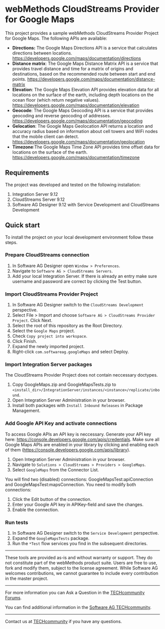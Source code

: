 # webMethods CloudStreams Provider for Google Maps
This project provides a sample webMethods CloudStreams Provider Project for Google Maps. The following APIs are available:
* **Directions:** The Google Maps Directions API is a service that calculates directions between locations. https://developers.google.com/maps/documentation/directions
* **Distance matrix**: The Google Maps Distance Matrix API is a service that provides travel distance and time for a matrix of origins and destinations, based on the recommended route between start and end points. https://developers.google.com/maps/documentation/distance-matrix
* **Elevation**: The Google Maps Elevation API provides elevation data for all locations on the surface of the earth, including depth locations on the ocean floor (which return negative values). https://developers.google.com/maps/documentation/elevation
* **Geocode**: The Google Maps Geocoding API is a service that provides geocoding and reverse geocoding of addresses. https://developers.google.com/maps/documentation/geocoding
* **Gelocation**: The Google Maps Geolocation API returns a location and accuracy radius based on information about cell towers and WiFi nodes that the mobile client can detect. https://developers.google.com/maps/documentation/geolocation
* **Timezone**:The Google Maps Time Zone API provides time offset data for locations on the surface of the earth. https://developers.google.com/maps/documentation/timezone

## Requirements

The project was developed and tested on the following installation:
1. Integration Server 9.12
2. CloudStreams Server 9.12
3. Software AG Designer 9.12 with Service Development and CloudStreams Development

## Quick start

To install the project on your local development environment follow these steps.

### Prepare CloudStreams connection

1. In Software AG Designer open ```Window > Preferences```.
2. Navigate to ```Software AG > CloudStreams Servers```.
3. Add your local Integration Server. If there is already an entry make sure username and password are correct by clicking the Test button.

### Import CloudStreams Provider Project

1. In Software AG Designer switch to the ```CloudStreams Development``` perspective.
2. Select File > Import and choose ```Software AG > CloudStreams Provider Project```. Click Next.
3. Select the root of this repository as the Root Directory.
4. Select the ```Google Maps``` project.
5. Check ```Copy project into workspace```.
6. Click Finish.
7. Expand the newly imported project.
8. Right-click ```com.softwareag.googleMaps``` and select Deploy.

### Import Integration Server packages
The CloudStreams Provider Project does not contain neccessary doctypes.

1. Copy GoogleMaps.zip and GoogleMapsTests.zip to ```<install_dir>/IntegrationServer/instances/<instance>/replicate/inbound```.
2. Open Integration Server Administration in your browser.
3. Install both packages with ```Install Inbound Releases``` in Package Management.

### Add Google API Key and activate connections

To access Google APIs an API key is neccessary. Generate your API key here: https://console.developers.google.com/apis/credentials. Make sure all Google Maps APIs are enabled in your library by clicking and enabling each of them (https://console.developers.google.com/apis/library).

1. Open Integration Server Administration in your browser.
2. Navigate to ```Solutions > CloudStreams > Providers > GoogleMaps```.
3. Select ```GoogleMaps``` from the Connector List.

You will find two (disabled) connections: GoogleMapsTest:apiConnection and GoogleMapsTest:mapsConnection. You need to modify both connections:
1. Click the Edit button of the connection.
2. Enter your Google API key in APIKey-field and save the changes.
3. Enable the connection.

### Run tests

1. In Software AG Designer switch to the ```Service Development``` perspective.
2. Expand the ```GoogleMapsTests``` package.
3. Run the ```*Test``` flow services you find in the subsequent directories.
______________________
These tools are provided as-is and without warranty or support. They do not constitute part of the webMethods product suite. Users are free to use, fork and modify them, subject to the license agreement. While Software AG welcomes contributions, we cannot guarantee to include every contribution in the master project.
_____________
For more information you can Ask a Question in the [TECHcommunity Forums](https://tech.forums.softwareag.com/tags/c/forum/1/CloudStreams).

You can find additional information in the [Software AG TECHcommunity](https://tech.forums.softwareag.com/tag/CloudStreams).
_____________
Contact us at [TECHcommunity](mailto:technologycommunity@softwareag.com?subject=Github/SoftwareAG) if you have any questions.
